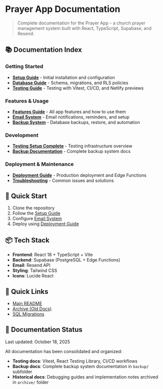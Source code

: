 # Prayer App Documentation

> Complete documentation for the Prayer App - a church prayer management system built with React, TypeScript, Supabase, and Resend.

## 📚 Documentation Index

### Getting Started
- **[Setup Guide](SETUP.md)** - Initial installation and configuration
- **[Database Guide](DATABASE.md)** - Schema, migrations, and RLS policies
- **[Testing Guide](TESTING.md)** - Testing with Vitest, CI/CD, and Netlify previews

### Features & Usage
- **[Features Guide](FEATURES.md)** - All app features and how to use them
- **[Email System](EMAIL.md)** - Email notifications, reminders, and setup
- **[Backup System](backup/)** - Database backups, restore, and automation

### Development
- **[Testing Setup Complete](TESTING_SETUP_COMPLETE.md)** - Testing infrastructure overview
- **[Backup Documentation](backup/README.md)** - Complete backup system docs

### Deployment & Maintenance
- **[Deployment Guide](DEPLOYMENT.md)** - Production deployment and Edge Functions
- **[Troubleshooting](TROUBLESHOOTING.md)** - Common issues and solutions

## 🚀 Quick Start

1. Clone the repository
2. Follow the [Setup Guide](SETUP.md)
3. Configure [Email System](EMAIL.md)
4. Deploy using [Deployment Guide](DEPLOYMENT.md)

## 📦 Tech Stack

- **Frontend**: React 18 + TypeScript + Vite
- **Backend**: Supabase (PostgreSQL + Edge Functions)
- **Email**: Resend API
- **Styling**: Tailwind CSS
- **Icons**: Lucide React

## 🔗 Quick Links

- [Main README](../README.md)
- [Archive (Old Docs)](archive/)
- [SQL Migrations](../supabase/migrations/)

## 📝 Documentation Status

Last updated: October 18, 2025

All documentation has been consolidated and organized:
- **Testing docs**: Vitest, React Testing Library, CI/CD workflows
- **Backup docs**: Complete backup system documentation in `backup/` subfolder
- **Historical docs**: Debugging guides and implementation notes archived in `archive/` folder
